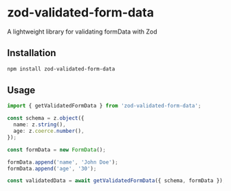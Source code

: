 # zod-validated-form-data

A lightweight library for validating formData with Zod

## Installation

```bash
npm install zod-validated-form-data
```

## Usage

```typescript
import { getValidatedFormData } from 'zod-validated-form-data';

const schema = z.object({
  name: z.string(),
  age: z.coerce.number(),
});

const formData = new FormData();

formData.append('name', 'John Doe');
formData.append('age', '30');

const validatedData = await getValidatedFormData({ schema, formData });
```
